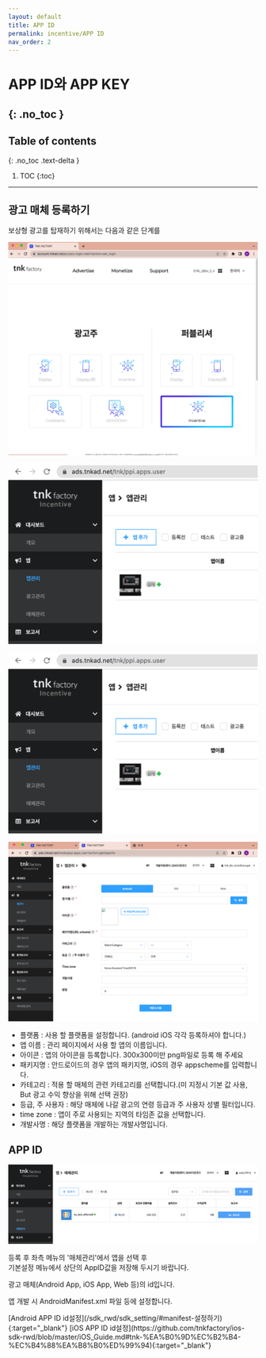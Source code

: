 ```yaml
---
layout: default
title: APP ID
permalink: incentive/APP ID
nav_order: 2
---
```


# APP ID와 APP KEY
{: .no_toc }
---
## Table of contents
{: .no_toc .text-delta }

1. TOC
{:toc}
---

## 광고 매체 등록하기
보상형 광고를 탑재하기 위해서는 다음과 같은 단계를

![appid_placementid](/assets/incentive/incentive_1.png)

![appid_placementid](/assets/incentive/incentive_3.png)

![appid_placementid](/assets/incentive/incentive_3.png)

![appid_placementid](/assets/incentive/incentive_4.png)

- 플랫폼 : 사용 할 플랫폼을 설정합니다. (android iOS 각각 등록하셔야 합니다.)
- 앱 이름 : 관리 페이지에서 사용 할 앱의 이름입니다.
- 아이콘 : 앱의 아이콘을 등록합니다. 300x300미만 png파일로 등록 해 주세요
- 패키지명 : 안드로이드의 경우 앱의 패키지명, iOS의 경우 appscheme를 입력합니다.
- 카테고리 : 적용 할 매체의 관련 카테고리를 선택합니다.(미 지정시 기본 값 사용, But 광고 수익 향상을 위해 선택 권장)
- 등급, 주 사용자 : 해당 매체에 나갈 광고의 연령 등급과 주 사용자 성별 필터입니다.
- time zone : 앱이 주로 사용되는 지역의 타임존 값을 선택합니다.
- 개발사명 : 해당 플랫폼을 개발하는 개발사명입니다.


## APP ID

![appid_placementid](/assets/incentive/incentive_7.png)

등록 후 좌측 메뉴의 '매체관리'에서 앱을 선택 후  
기본설정 메뉴에서 상단의 AppID값을 저장해 두시기 바랍니다.

광고 매체(Android App, iOS App, Web 등)의 id입니다.

<p>앱 개발 시 AndroidManifest.xml 파일 등에 설정합니다.</p>
[Android APP ID id설정](/sdk_rwd/sdk_setting/#manifest-설정하기){:target="_blank"}
[iOS APP ID id설정](https://github.com/tnkfactory/ios-sdk-rwd/blob/master/iOS_Guide.md#tnk-%EA%B0%9D%EC%B2%B4-%EC%B4%88%EA%B8%B0%ED%99%94){:target="_blank"}
